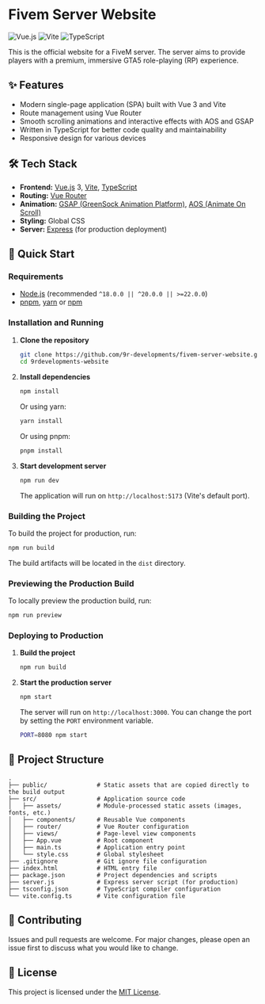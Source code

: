 # Fivem Server Website

![Vue.js](https://img.shields.io/badge/Vue.js-3-4FC08D?style=for-the-badge&logo=vue.js)
![Vite](https://img.shields.io/badge/Vite-5-646CFF?style=for-the-badge&logo=vite)
![TypeScript](https://img.shields.io/badge/TypeScript-5-3178C6?style=for-the-badge&logo=typescript)

This is the official website for a FiveM server. The server aims to provide players with a premium, immersive GTA5 role-playing (RP) experience.

## ✨ Features

- Modern single-page application (SPA) built with Vue 3 and Vite
- Route management using Vue Router
- Smooth scrolling animations and interactive effects with AOS and GSAP
- Written in TypeScript for better code quality and maintainability
- Responsive design for various devices

## 🛠️ Tech Stack

- **Frontend:** [Vue.js](https://vuejs.org/) 3, [Vite](https://vitejs.dev/), [TypeScript](https://www.typescriptlang.org/)
- **Routing:** [Vue Router](https://router.vuejs.org/)
- **Animation:** [GSAP (GreenSock Animation Platform)](https://gsap.com/), [AOS (Animate On Scroll)](https://michalsnik.github.io/aos/)
- **Styling:** Global CSS
- **Server:** [Express](https://expressjs.com/) (for production deployment)

## 🚀 Quick Start

### Requirements

- [Node.js](https://nodejs.org/) (recommended `^18.0.0 || ^20.0.0 || >=22.0.0`)
- [pnpm](https://pnpm.io/), [yarn](https://classic.yarnpkg.com/) or [npm](https://www.npmjs.com/)

### Installation and Running

1.  **Clone the repository**

    ```bash
    git clone https://github.com/9r-developments/fivem-server-website.git
    cd 9rdevelopments-website
    ```

2.  **Install dependencies**

    ```bash
    npm install
    ```
    Or using yarn:
    ```bash
    yarn install
    ```
    Or using pnpm:
    ```bash
    pnpm install
    ```

3.  **Start development server**

    ```bash
    npm run dev
    ```
    The application will run on `http://localhost:5173` (Vite's default port).

### Building the Project

To build the project for production, run:

```bash
npm run build
```

The build artifacts will be located in the `dist` directory.

### Previewing the Production Build

To locally preview the production build, run:

```bash
npm run preview
```

### Deploying to Production

1. **Build the project**

   ```bash
   npm run build
   ```

2. **Start the production server**

   ```bash
   npm start
   ```

   The server will run on `http://localhost:3000`. You can change the port by setting the `PORT` environment variable.
   
   ```bash
   PORT=8080 npm start
   ```

## 📁 Project Structure

```
.
├── public/              # Static assets that are copied directly to the build output
├── src/                 # Application source code
│   ├── assets/          # Module-processed static assets (images, fonts, etc.)
│   ├── components/      # Reusable Vue components
│   ├── router/          # Vue Router configuration
│   ├── views/           # Page-level view components
│   ├── App.vue          # Root component
│   ├── main.ts          # Application entry point
│   └── style.css        # Global stylesheet
├── .gitignore           # Git ignore file configuration
├── index.html           # HTML entry file
├── package.json         # Project dependencies and scripts
├── server.js            # Express server script (for production)
├── tsconfig.json        # TypeScript compiler configuration
└── vite.config.ts       # Vite configuration file
```

## 🤝 Contributing

Issues and pull requests are welcome. For major changes, please open an issue first to discuss what you would like to change.

## 📄 License

This project is licensed under the [MIT License](LICENSE). 
